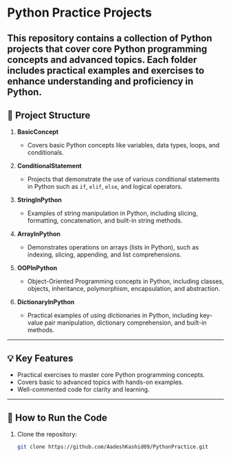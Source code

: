 # Python Practice Projects

This repository contains a collection of Python projects that cover core Python programming concepts and advanced topics. Each folder includes practical examples and exercises to enhance understanding and proficiency in Python.
---
## 📁 Project Structure

1. **BasicConcept**  
   - Covers basic Python concepts like variables, data types, loops, and conditionals.

2. **ConditionalStatement**  
   - Projects that demonstrate the use of various conditional statements in Python such as `if`, `elif`, `else`, and logical operators.

3. **StringInPython**  
   - Examples of string manipulation in Python, including slicing, formatting, concatenation, and built-in string methods.

4. **ArrayInPython**  
   - Demonstrates operations on arrays (lists in Python), such as indexing, slicing, appending, and list comprehensions.

5. **OOPInPython**  
   - Object-Oriented Programming concepts in Python, including classes, objects, inheritance, polymorphism, encapsulation, and abstraction.

6. **DictionaryInPython**  
   - Practical examples of using dictionaries in Python, including key-value pair manipulation, dictionary comprehension, and built-in methods.

---

## 💡 Key Features
- Practical exercises to master core Python programming concepts.
- Covers basic to advanced topics with hands-on examples.
- Well-commented code for clarity and learning.

---

## 🚀 How to Run the Code
1. Clone the repository:  
   ```bash
   git clone https://github.com/AadeshKashid09/PythonPractice.git
